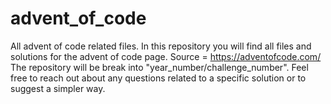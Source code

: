 # advent_of_code
All advent of code related files.
In this repository you will find all files and solutions for the advent of code page.
Source = https://adventofcode.com/
The repository will be break into "year_number/challenge_number".
Feel free to reach out about any questions related to a specific solution or to suggest a simpler way.
